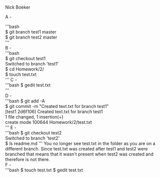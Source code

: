 Nick Boeker  

A -  

'''bash  
$ git branch test1 master  
$ git branch test2 master  
'''  
B -  
'''bash  
$ git checkout test1  
Switched to branch 'test1'  
$ cd Homework/2/  
$ touch test.txt  
'''
C -  
'''bash
$ gedit test.txt  
'''  
D -  
'''bash
$ git add -A  
$ git commit -m "Created text.txt for branch test1"  
[test1 2d6f106] Created text.txt for branch test1  
 1 file changed, 1 insertion(+)  
 create mode 100644 Homework/2/test.txt  
'''
E -  
'''bash
$ git checkout test2  
Switched to branch 'test2'  
$ ls
readme.md
'''
You no longer see test.txt in the folder as you are on a different branch. Since test.txt was created after test1 and test2 were branched that means that it wasn't present when test2 was created and therefore is not there.  
F -  
'''bash
$ touch test.txt
$ gedit test.txt
